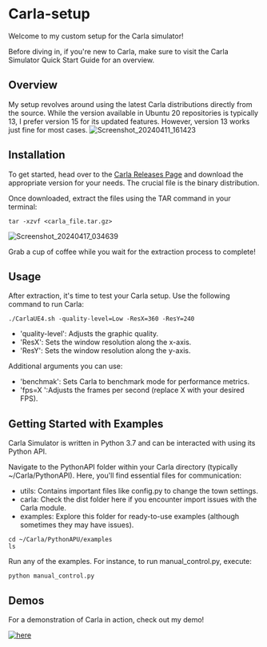 # Carla-setup

Welcome to my custom setup for the Carla simulator!

Before diving in, if you're new to Carla, make sure to visit the Carla Simulator Quick Start Guide for an overview.

## Overview

My setup revolves around using the latest Carla distributions directly from the source. While the version available in Ubuntu 20 repositories is typically 13, I prefer version 15 for its updated features. However, version 13 works just fine for most cases.
![Screenshot_20240411_161423](https://github.com/hifzhil/Carla-setup/assets/73360005/4b8c4dfd-c992-4ddf-b168-791530e0a835)

## Installation
To get started, head over to the [Carla Releases Page](https://github.com/carla-simulator/carla/blob/master/Docs/download.md) and download the appropriate version for your needs. The crucial file is the binary distribution.

Once downloaded, extract the files using the TAR command in your terminal:
```
tar -xzvf <carla_file.tar.gz>
```

![Screenshot_20240417_034639](https://github.com/hifzhil/Carla-setup/assets/73360005/0e87e568-4b04-452a-a357-ff3e1dffef7e)


Grab a cup of coffee while you wait for the extraction process to complete!

## Usage
After extraction, it's time to test your Carla setup. Use the following command to run Carla:

```
./CarlaUE4.sh -quality-level=Low -ResX=360 -ResY=240
```

- 'quality-level': Adjusts the graphic quality.
- 'ResX': Sets the window resolution along the x-axis.
- 'ResY': Sets the window resolution along the y-axis.

Additional arguments you can use:
- 'benchmak': Sets Carla to benchmark mode for performance metrics.
- 'fps=X ':Adjusts the frames per second (replace X with your desired FPS).

## Getting Started with Examples

Carla Simulator is written in Python 3.7 and can be interacted with using its Python API.

Navigate to the PythonAPI folder within your Carla directory (typically ~/Carla/PythonAPI). Here, you'll find essential files for communication:

- utils: Contains important files like config.py to change the town settings.
- carla: Check the dist folder here if you encounter import issues with the Carla module.
- examples: Explore this folder for ready-to-use examples (although sometimes they may have issues).
 
~~~
cd ~/Carla/PythonAPU/examples
ls
~~~

Run any of the examples. For instance, to run manual_control.py, execute:
```
python manual_control.py
```
## Demos
For a demonstration of Carla in action, check out my demo!

[![here](https://github.com/hifzhil/Carla-setup/assets/73360005/410a65ed-f34e-46de-b4b4-8a33969dff71)](https://www.youtube.com/watch?v=36-x1GWF4Iw&t=6s)
